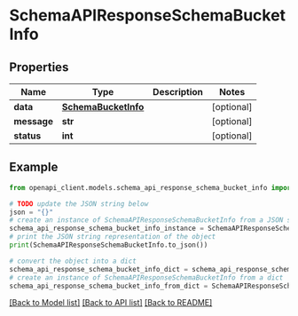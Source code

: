 # SchemaAPIResponseSchemaBucketInfo


## Properties

Name | Type | Description | Notes
------------ | ------------- | ------------- | -------------
**data** | [**SchemaBucketInfo**](SchemaBucketInfo.md) |  | [optional] 
**message** | **str** |  | [optional] 
**status** | **int** |  | [optional] 

## Example

```python
from openapi_client.models.schema_api_response_schema_bucket_info import SchemaAPIResponseSchemaBucketInfo

# TODO update the JSON string below
json = "{}"
# create an instance of SchemaAPIResponseSchemaBucketInfo from a JSON string
schema_api_response_schema_bucket_info_instance = SchemaAPIResponseSchemaBucketInfo.from_json(json)
# print the JSON string representation of the object
print(SchemaAPIResponseSchemaBucketInfo.to_json())

# convert the object into a dict
schema_api_response_schema_bucket_info_dict = schema_api_response_schema_bucket_info_instance.to_dict()
# create an instance of SchemaAPIResponseSchemaBucketInfo from a dict
schema_api_response_schema_bucket_info_from_dict = SchemaAPIResponseSchemaBucketInfo.from_dict(schema_api_response_schema_bucket_info_dict)
```
[[Back to Model list]](../README.md#documentation-for-models) [[Back to API list]](../README.md#documentation-for-api-endpoints) [[Back to README]](../README.md)


